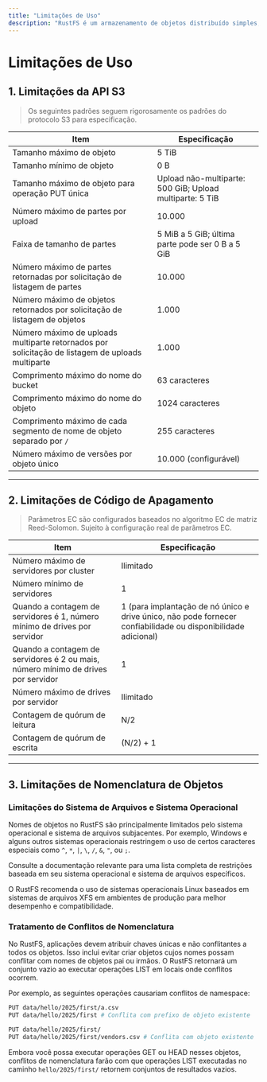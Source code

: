 ```yaml
---
title: "Limitações de Uso"
description: "RustFS é um armazenamento de objetos distribuído simples, eficiente. É 100% compatível com S3, software de código aberto lançado sob a licença Apache2."
---
```


# Limitações de Uso

## 1. Limitações da API S3

> Os seguintes padrões seguem rigorosamente os padrões do protocolo S3 para especificação.

| Item | Especificação |
| --------------------- | ---------------------------------- |
| Tamanho máximo de objeto | 5 TiB |
| Tamanho mínimo de objeto | 0 B |
| Tamanho máximo de objeto para operação PUT única | Upload não-multiparte: 500 GiB; Upload multiparte: 5 TiB |
| Número máximo de partes por upload | 10.000 |
| Faixa de tamanho de partes | 5 MiB a 5 GiB; última parte pode ser 0 B a 5 GiB |
| Número máximo de partes retornadas por solicitação de listagem de partes | 10.000 |
| Número máximo de objetos retornados por solicitação de listagem de objetos | 1.000 |
| Número máximo de uploads multiparte retornados por solicitação de listagem de uploads multiparte | 1.000 |
| Comprimento máximo do nome do bucket | 63 caracteres |
| Comprimento máximo do nome do objeto | 1024 caracteres |
| Comprimento máximo de cada segmento de nome de objeto separado por `/` | 255 caracteres |
| Número máximo de versões por objeto único | 10.000 (configurável) |

---

## 2. Limitações de Código de Apagamento

> Parâmetros EC são configurados baseados no algoritmo EC de matriz Reed-Solomon. Sujeito à configuração real de parâmetros EC.

| Item | Especificação |
| ---------------------------- | ------------------------------ |
| Número máximo de servidores por cluster | Ilimitado |
| Número mínimo de servidores | 1 |
| Quando a contagem de servidores é 1, número mínimo de drives por servidor | 1 (para implantação de nó único e drive único, não pode fornecer confiabilidade ou disponibilidade adicional) |
| Quando a contagem de servidores é 2 ou mais, número mínimo de drives por servidor | 1 |
| Número máximo de drives por servidor | Ilimitado |
| Contagem de quórum de leitura | N/2 |
| Contagem de quórum de escrita | (N/2) + 1 |

---

## 3. Limitações de Nomenclatura de Objetos

### Limitações do Sistema de Arquivos e Sistema Operacional

Nomes de objetos no RustFS são principalmente limitados pelo sistema operacional e sistema de arquivos subjacentes. Por exemplo, Windows e alguns outros sistemas operacionais restringem o uso de certos caracteres especiais como `^`, `*`, `|`, `\`, `/`, `&`, `"`, ou `;`.

Consulte a documentação relevante para uma lista completa de restrições baseada em seu sistema operacional e sistema de arquivos específicos.

O RustFS recomenda o uso de sistemas operacionais Linux baseados em sistemas de arquivos XFS em ambientes de produção para melhor desempenho e compatibilidade.

### Tratamento de Conflitos de Nomenclatura

No RustFS, aplicações devem atribuir chaves únicas e não conflitantes a todos os objetos. Isso inclui evitar criar objetos cujos nomes possam conflitar com nomes de objetos pai ou irmãos. O RustFS retornará um conjunto vazio ao executar operações LIST em locais onde conflitos ocorrem.

Por exemplo, as seguintes operações causariam conflitos de namespace:

```bash
PUT data/hello/2025/first/a.csv
PUT data/hello/2025/first # Conflita com prefixo de objeto existente

PUT data/hello/2025/first/
PUT data/hello/2025/first/vendors.csv # Conflita com objeto existente
```

Embora você possa executar operações GET ou HEAD nesses objetos, conflitos de nomenclatura farão com que operações LIST executadas no caminho `hello/2025/first/` retornem conjuntos de resultados vazios.
